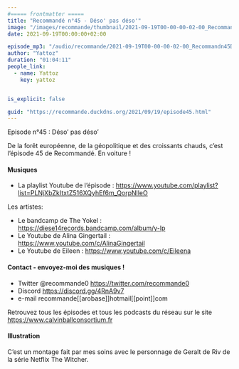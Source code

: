 ```yaml
---
#===== frontmatter =====
title: "Recommandé n°45 - Déso' pas déso'"
image: "/images/recommande/thumbnail/2021-09-19T00-00-00-02-00_Recommandn45Dsopasdso.jpg"
date: 2021-09-19T00:00:00+02:00

episode_mp3: "/audio/recommande/2021-09-19T00-00-00-02-00_Recommandn45Dsopasdso.mp3"
author: "Yattoz"
duration: "01:04:11"
people_link: 
  - name: Yattoz
    key: yattoz


is_explicit: false

guid: "https://recommande.duckdns.org/2021/09/19/episode45.html"
---
```


<PodcastHeader/>

<!-- ECRIRE LA DESCRIPTION DE L'EPISODE SOUS CETTE LIGNE -->


 Episode n°45 : Déso’ pas déso’ 

<p>De la forêt européenne, de la géopolitique et des croissants chauds, c’est l’épisode 45 de Recommandé. En voiture !</p>

<h4>Musiques</h4>

<ul>
  <li>La playlist Youtube de l’épisode : <a href="https://www.youtube.com/playlist?list=PLNjXbZkItxtZ516XQyhEf6m_QorpNlleO" rel="nofollow">https://www.youtube.com/playlist?list=PLNjXbZkItxtZ516XQyhEf6m_QorpNlleO</a></li>
</ul>

<p>Les artistes:</p>

<ul>
  <li>Le bandcamp de The Yokel : <a href="https://diese14records.bandcamp.com/album/y-lp" rel="nofollow">https://diese14records.bandcamp.com/album/y-lp</a></li>
  <li>Le Youtube de Alina Gingertail : <a href="https://www.youtube.com/c/AlinaGingertail" rel="nofollow">https://www.youtube.com/c/AlinaGingertail</a></li>
  <li>Le Youtube de Eileen : <a href="https://www.youtube.com/c/Eileena" rel="nofollow">https://www.youtube.com/c/Eileena</a></li>
</ul>

<h4>Contact - envoyez-moi des musiques !</h4>

<ul>
  <li>Twitter @recommande0 <a href="https://twitter.com/recommande0" rel="nofollow">https://twitter.com/recommande0</a></li>
  <li>Discord <a href="https://discord.gg/4RnA9v7" rel="nofollow">https://discord.gg/4RnA9v7</a></li>
  <li>e-mail recommande[[arobase]]hotmail[[point]]com</li>
</ul>

<p>Retrouvez tous les épisodes et tous les podcasts du réseau sur le site <a href="https://www.calvinballconsortium.fr" rel="nofollow">https://www.calvinballconsortium.fr</a></p>

<h4>Illustration</h4>

<p>C’est un montage fait par mes soins avec le personnage de Geralt de Riv de la série Netflix The Witcher.</p>


